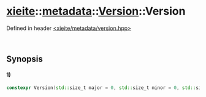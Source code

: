 # [xieite](../../../../../../xieite.md)\:\:[metadata](../../../../../../metadata.md)\:\:[Version](../../../../version.md)\:\:Version
Defined in header [<xieite/metadata/version.hpp>](../../../../../../../include/xieite/metadata/version.hpp)

&nbsp;

## Synopsis
#### 1)
```cpp
constexpr Version(std::size_t major = 0, std::size_t minor = 0, std::size_t patch = 0, std::string_view label = "") noexcept;
```
